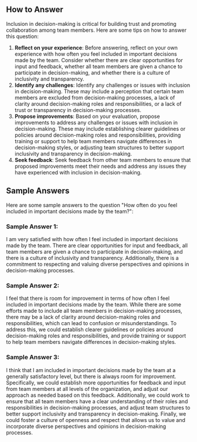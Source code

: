 

How to Answer
-------------

Inclusion in decision-making is critical for building trust and promoting collaboration among team members. Here are some tips on how to answer this question:

1. **Reflect on your experience**: Before answering, reflect on your own experience with how often you feel included in important decisions made by the team. Consider whether there are clear opportunities for input and feedback, whether all team members are given a chance to participate in decision-making, and whether there is a culture of inclusivity and transparency.
2. **Identify any challenges**: Identify any challenges or issues with inclusion in decision-making. These may include a perception that certain team members are excluded from decision-making processes, a lack of clarity around decision-making roles and responsibilities, or a lack of trust or transparency in decision-making processes.
3. **Propose improvements**: Based on your evaluation, propose improvements to address any challenges or issues with inclusion in decision-making. These may include establishing clearer guidelines or policies around decision-making roles and responsibilities, providing training or support to help team members navigate differences in decision-making styles, or adjusting team structures to better support inclusivity and transparency in decision-making.
4. **Seek feedback**: Seek feedback from other team members to ensure that proposed improvements meet their needs and address any issues they have experienced with inclusion in decision-making.

Sample Answers
--------------

Here are some sample answers to the question "How often do you feel included in important decisions made by the team?":

### Sample Answer 1:

I am very satisfied with how often I feel included in important decisions made by the team. There are clear opportunities for input and feedback, all team members are given a chance to participate in decision-making, and there is a culture of inclusivity and transparency. Additionally, there is a commitment to respecting and valuing diverse perspectives and opinions in decision-making processes.

### Sample Answer 2:

I feel that there is room for improvement in terms of how often I feel included in important decisions made by the team. While there are some efforts made to include all team members in decision-making processes, there may be a lack of clarity around decision-making roles and responsibilities, which can lead to confusion or misunderstandings. To address this, we could establish clearer guidelines or policies around decision-making roles and responsibilities, and provide training or support to help team members navigate differences in decision-making styles.

### Sample Answer 3:

I think that I am included in important decisions made by the team at a generally satisfactory level, but there is always room for improvement. Specifically, we could establish more opportunities for feedback and input from team members at all levels of the organization, and adjust our approach as needed based on this feedback. Additionally, we could work to ensure that all team members have a clear understanding of their roles and responsibilities in decision-making processes, and adjust team structures to better support inclusivity and transparency in decision-making. Finally, we could foster a culture of openness and respect that allows us to value and incorporate diverse perspectives and opinions in decision-making processes.
